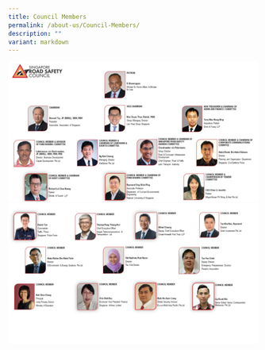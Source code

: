 ```yaml
---
title: Council Members
permalink: /about-us/Council-Members/
description: ""
variant: markdown
---
```

![](/images/srsc_org_chart_v5_1.JPG)
![](/images/srsc_org_chart_v6_2.jpg)